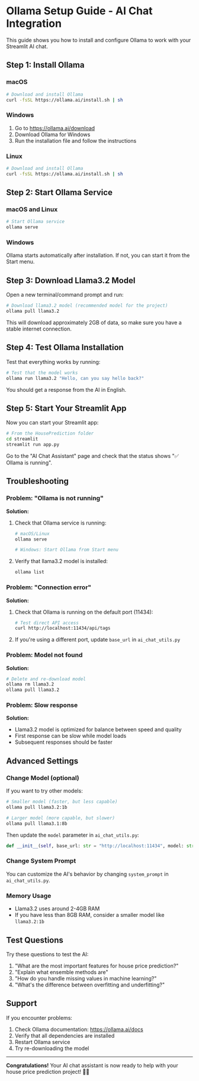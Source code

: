 # Ollama Setup Guide - AI Chat Integration

This guide shows you how to install and configure Ollama to work with your Streamlit AI chat.

## Step 1: Install Ollama

### macOS

```bash
# Download and install Ollama
curl -fsSL https://ollama.ai/install.sh | sh
```

### Windows

1. Go to https://ollama.ai/download
2. Download Ollama for Windows
3. Run the installation file and follow the instructions

### Linux

```bash
# Download and install Ollama
curl -fsSL https://ollama.ai/install.sh | sh
```

## Step 2: Start Ollama Service

### macOS and Linux

```bash
# Start Ollama service
ollama serve
```

### Windows

Ollama starts automatically after installation. If not, you can start it from the Start menu.

## Step 3: Download Llama3.2 Model

Open a new terminal/command prompt and run:

```bash
# Download llama3.2 model (recommended model for the project)
ollama pull llama3.2
```

This will download approximately 2GB of data, so make sure you have a stable internet connection.

## Step 4: Test Ollama Installation

Test that everything works by running:

```bash
# Test that the model works
ollama run llama3.2 "Hello, can you say hello back?"
```

You should get a response from the AI in English.

## Step 5: Start Your Streamlit App

Now you can start your Streamlit app:

```bash
# From the HousePrediction folder
cd streamlit
streamlit run app.py
```

Go to the "AI Chat Assistant" page and check that the status shows "✅ Ollama is running".

## Troubleshooting

### Problem: "Ollama is not running"

**Solution:**

1. Check that Ollama service is running:

   ```bash
   # macOS/Linux
   ollama serve

   # Windows: Start Ollama from Start menu
   ```

2. Verify that llama3.2 model is installed:
   ```bash
   ollama list
   ```

### Problem: "Connection error"

**Solution:**

1. Check that Ollama is running on the default port (11434):

   ```bash
   # Test direct API access
   curl http://localhost:11434/api/tags
   ```

2. If you're using a different port, update `base_url` in `ai_chat_utils.py`

### Problem: Model not found

**Solution:**

```bash
# Delete and re-download model
ollama rm llama3.2
ollama pull llama3.2
```

### Problem: Slow response

**Solution:**

- Llama3.2 model is optimized for balance between speed and quality
- First response can be slow while model loads
- Subsequent responses should be faster

## Advanced Settings

### Change Model (optional)

If you want to try other models:

```bash
# Smaller model (faster, but less capable)
ollama pull llama3.2:1b

# Larger model (more capable, but slower)
ollama pull llama3.1:8b
```

Then update the `model` parameter in `ai_chat_utils.py`:

```python
def __init__(self, base_url: str = "http://localhost:11434", model: str = "llama3.2:1b"):
```

### Change System Prompt

You can customize the AI's behavior by changing `system_prompt` in `ai_chat_utils.py`.

### Memory Usage

- Llama3.2 uses around 2-4GB RAM
- If you have less than 8GB RAM, consider a smaller model like `llama3.2:1b`

## Test Questions

Try these questions to test the AI:

1. "What are the most important features for house price prediction?"
2. "Explain what ensemble methods are"
3. "How do you handle missing values in machine learning?"
4. "What's the difference between overfitting and underfitting?"

## Support

If you encounter problems:

1. Check Ollama documentation: https://ollama.ai/docs
2. Verify that all dependencies are installed
3. Restart Ollama service
4. Try re-downloading the model

---

**Congratulations!** Your AI chat assistant is now ready to help with your house price prediction project! 🤖✨

